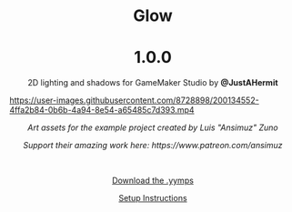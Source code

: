 <h1 align="center">Glow</h1>

<h1 align="center">1.0.0</h1>

<p align="center">2D lighting and shadows for GameMaker Studio by <b>@JustAHermit</b></p>


https://user-images.githubusercontent.com/8728898/200134552-4ffa2b84-0b6b-4a94-8e54-a65485c7d393.mp4


<p align="center"><i>Art assets for the example project created by Luis "Ansimuz" Zuno</i></p>
<p align="center"><i>Support their amazing work here: https://www.patreon.com/ansimuz</i></p>

&nbsp;

<p align="center"><a href="https://github.com/dustinlapierre/Glow/releases/tag/1.0.0">Download the .yymps</a></p>
<p align="center"><a href="https://github.com/dustinlapierre/Glow/wiki/Setup">Setup Instructions</a></p>
